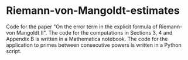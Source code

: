 # Riemann-von-Mangoldt-estimates
Code for the paper "On the error term in the explicit formula of Riemann-von Mangoldt II".
The code for the computations in Sections 3, 4 and Appendix B is written in a Mathematica notebook.
The code for the application to primes between consecutive powers is written in a Python script. 
